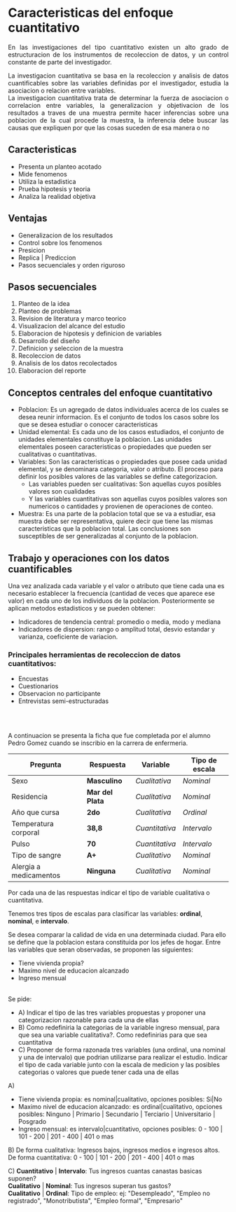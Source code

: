 # Caracteristicas del enfoque cuantitativo

<div style="text-align: justify"> 
En las investigaciones del tipo cuantitativo existen un alto grado de estructuracion de los instrumentos de recoleccion de datos, y un control constante de parte del investigador.

La investigacion cuantitativa se basa en la recoleccion y analisis de datos cuantificables sobre las variables definidas por el investigador, estudia la asociacion o relacion entre variables.  
La investigacion cuantitativa trata de determinar la fuerza de asociacion o correlacion entre variables, la generalizacion y objetivacion de los resultados a traves de una muestra permite hacer inferencias sobre una poblacion de la cual procede la muestra, la inferencia debe buscar las causas que expliquen por que las cosas suceden de esa manera o no

</div>

## Caracteristicas

- Presenta un planteo acotado
- Mide fenomenos
- Utiliza la estadistica
- Prueba hipotesis y teoria
- Analiza la realidad objetiva

## Ventajas

- Generalizacion de los resultados
- Control sobre los fenomenos
- Presicion
- Replica | Prediccion
- Pasos secuenciales y orden riguroso

## Pasos secuenciales

1. Planteo de la idea
2. Planteo de problemas
3. Revision de literatura y marco teorico
4. Visualizacion del alcance del estudio
5. Elaboracion de hipotesis y definicion de variables
6. Desarrollo del diseño
7. Definicion y seleccion de la muestra
8. Recoleccion de datos
9. Analisis de los datos recolectados
10. Elaboracion del reporte

## Conceptos centrales del enfoque cuantitativo

- Poblacion: Es un agregado de datos individuales acerca de los cuales se desea reunir informacion. Es el conjunto de todos los casos sobre los que se desea estudiar o conocer caracteristicas
- Unidad elemental: Es cada uno de los casos estudiados, el conjunto de unidades elementales constituye la poblacion. Las unidades elementales poseen caracteristicas o propiedades que pueden ser cualitativas o cuantitativas.
- Variables: Son las caracteristicas o propiedades que posee cada unidad elemental, y se denominara categoria, valor o atributo. El proceso para definir los posibles valores de las variables se define categorizacion.
  - Las variables pueden ser cualitativas: Son aquellas cuyos posibles valores son cualidades
  - Y las variables cuantitativas son aquellas cuyos posibles valores son numericos o cantidades y provienen de operaciones de conteo.
- Muestra: Es una parte de la poblacion total que se va a estudiar, esa muestra debe ser representativa, quiere decir que tiene las mismas caracteristicas que la poblacion total. Las conclusiones son susceptibles de ser generalizadas al conjunto de la poblacion.

## Trabajo y operaciones con los datos cuantificables

Una vez analizada cada variable y el valor o atributo que tiene cada una es necesario establecer la frecuencia (cantidad de veces que aparece ese valor) en cada uno de los individuos de la poblacion. Posteriormente se aplican metodos estadisticos y se pueden obtener:

- Indicadores de tendencia central: promedio o media, modo y mediana
- Indicadores de dispersion: rango o amplitud total, desvio estandar y varianza, coeficiente de variacion.

### Principales herramientas de recoleccion de datos cuantitativos:

- Encuestas
- Cuestionarios
- Observacion no participante
- Entrevistas semi-estructuradas

<br>
<br>

A continuacion se presenta la ficha que fue completada por el alumno Pedro Gomez cuando se inscribio en la carrera de enfermeria.

<table>
  <thead>
    <tr>
      <th>Pregunta</th>
      <th>Respuesta</th>
      <th>Variable</th>
      <th>Tipo de escala</th>
    </tr>
  </thead>
  <tbody>
    <tr>
      <td>Sexo</td>
      <td><b>Masculino</b></td>
      <td><i>Cualitativa</i></td>
      <td><i>Nominal</i></td>
    </tr>
    <tr>
      <td>Residencia</td>
      <td><b>Mar del Plata</b></td>
      <td><i>Cualitativa</i></td>
      <td><i>Nominal</i></td>
    </tr>
    <tr>
      <td>Año que cursa</td>
      <td><b>2do</b></td>
      <td><i>Cualitativa</i></td>
      <td><i>Ordinal</i></td>
    </tr>
    <tr>
      <td>Temperatura corporal</td>
      <td><b>38,8</b></td>
      <td><i>Cuantitativa</i></td>
      <td><i>Intervalo</i></td>
    </tr>
    <tr>
      <td>Pulso</td>
      <td><b>70</b></td>
      <td><i>Cuantitativa</i></td>
      <td><i>Intervalo</i></td>
    </tr>
    <tr>
      <td>Tipo de sangre</td>
      <td><b>A+</b></td>
      <td><i>Cualitativo</i></td>
      <td><i>Nominal</i></td>
    </tr>
    <tr>
      <td>Alergia a medicamentos</td>
      <td><b>Ninguna</b></td>
      <td><i>Cualitativa</i></td>
      <td><i>Nominal</i></td>
    </tr>
  </tbody>
</table>

Por cada una de las respuestas indicar el tipo de variable cualitativa o cuantitativa.

Tenemos tres tipos de escalas para clasificar las variables: **ordinal**, **nominal**, e **intervalo**.

Se desea comparar la calidad de vida en una determinada ciudad. Para ello se define que la poblacion estara constituida por los jefes de hogar. Entre las variables que seran observadas, se proponen las siguientes:

- Tiene vivienda propia?
- Maximo nivel de educacion alcanzado
- Ingreso mensual

<br>
Se pide:

- A) Indicar el tipo de las tres variables propuestas y proponer una categorizacion razonable para cada una de ellas
- B) Como redefiniria la categorias de la variable ingreso mensual, para que sea una variable cualitativa?. Como redefinirias para que sea cuantitativa
- C) Proponer de forma razonada tres variables (una ordinal, una nominal y una de intervalo) que podrian utilizarse para realizar el estudio. Indicar el tipo de cada variable junto con la escala de medicion y las posibles categorias o valores que puede tener cada una de ellas

A)

- Tiene vivienda propia: es nominal|cualitativo, opciones posibles: Si|No
- Maximo nivel de educacion alcanzado: es ordinal|cualitativo, opciones posibles: Ninguno | Primario | Secundario | Terciario | Universitario | Posgrado
- Ingreso mensual: es intervalo|cuantitativo, opciones posibles:
  0 - 100 | 101 - 200 | 201 - 400 | 401 o mas

B) De forma cualitativa: Ingresos bajos, ingresos medios e ingresos altos. De forma cuantitativa: 0 - 100 | 101 - 200 | 201 - 400 | 401 o mas

C) **Cuantitativo** | **Intervalo**: Tus ingresos cuantas canastas basicas suponen?  
**Cualitativo** | **Nominal**: Tus ingresos superan tus gastos?  
**Cualitativo** | **Ordinal**: Tipo de empleo: ej: "Desempleado", "Empleo no registrado", "Monotributista", "Empleo formal", "Empresario"
